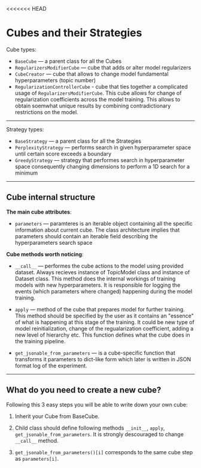 <<<<<<< HEAD
# Cubes and their Strategies

Cube types:

* `BaseCube` — a parent class for all the Cubes
* `RegularizersModifierCube` — cube that adds or alter model regularizers
* `CubeCreator` — cube that allows to change model fundamental hyperparameters (topic number)
* `RegularizationControllerCube` - cube that ties together a complicated usage of `RegularizersModifierCube`. This cube allows for change of regularization coefficients across the model training. This allows to obtain soemwhat unique results by combining contradictionary restrictions on the model.

---

Strategy types:

* `BaseStrategy` — a parent class for all the Strategies
* `PerplexityStrategy` — performs search in given hyperparameter space until certain score exceeds a boundary 
* `GreedyStrategy` — strategy that performes search in hyperparameter space consequently changing dimensions to perform a 1D search for a minimum

---


## Cube internal structure

**The main cube attributes**:

* `parameters` — paramteres is an iterable object containing all
the specific information about current cube. 
The class architecture implies that parameters should contain an iterable field
describing the hyperparameters search space


**Cube methods worth noticing**:

* `__call__` — performes the cube actions to the model using provided dataset.
Always recieves instance of TopicModel class and instance of Dataset class.
This method does the internal workings of training models with new hyperparameters.
It is responsible for logging the events (which parameters where changed)
happening during the model training.

* `apply` — method of the cube that prepares model for further training.
This method should be specified by the user as it contains an "essence" of what is happening at this stage of the training. It could be new type of model reinitialization, change of the regualarization coefficient, adding a new level of hierarchy etc. This function defines what the cube does in the training pipeline.

* `get_jsonable_from_parameters` — is a cube-specific function that transforms it parameters to dict-like form which later is written in JSON format log of the experiment.

---

## What do you need to create a new cube?

Following this 3 easy steps you will be able to write down your own cube:

1. Inherit your Cube from BaseCube.

2. Child class should define following methods `__init__`, `apply`, `get_jsonable_from_parameters`.
It is strongly descouraged to change `__call__` method.

3. `get_jsonable_from_parameters()[i]` corresponds to the same cube step as `parameters[i]`.
